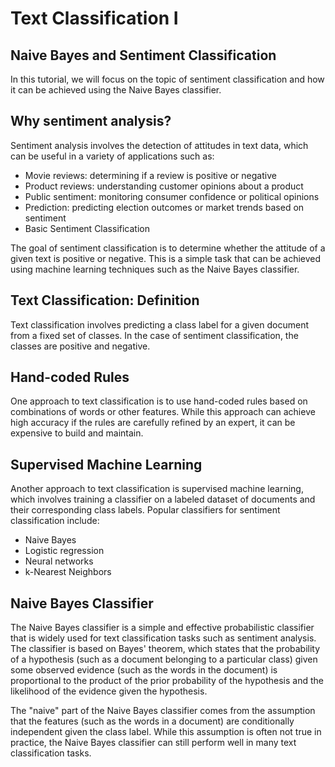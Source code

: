 # Text Classification I

## Naive Bayes and Sentiment Classification
 
In this tutorial, we will focus on the topic of sentiment classification and how it can be achieved using the Naive Bayes classifier.

## Why sentiment analysis?
Sentiment analysis involves the detection of attitudes in text data, which can be useful in a variety of applications such as:

- Movie reviews: determining if a review is positive or negative
- Product reviews: understanding customer opinions about a product
- Public sentiment: monitoring consumer confidence or political opinions
- Prediction: predicting election outcomes or market trends based on sentiment
- Basic Sentiment Classification

The goal of sentiment classification is to determine whether the attitude of a given text is positive or negative. This is a simple task that can be achieved using machine learning techniques such as the Naive Bayes classifier.

## Text Classification: Definition
Text classification involves predicting a class label for a given document from a fixed set of classes. In the case of sentiment classification, the classes are positive and negative.

## Hand-coded Rules
One approach to text classification is to use hand-coded rules based on combinations of words or other features. While this approach can achieve high accuracy if the rules are carefully refined by an expert, it can be expensive to build and maintain.

## Supervised Machine Learning
Another approach to text classification is supervised machine learning, which involves training a classifier on a labeled dataset of documents and their corresponding class labels. Popular classifiers for sentiment classification include:

- Naive Bayes
- Logistic regression
- Neural networks
- k-Nearest Neighbors

## Naive Bayes Classifier
The Naive Bayes classifier is a simple and effective probabilistic classifier that is widely used for text classification tasks such as sentiment analysis. The classifier is based on Bayes' theorem, which states that the probability of a hypothesis (such as a document belonging to a particular class) given some observed evidence (such as the words in the document) is proportional to the product of the prior probability of the hypothesis and the likelihood of the evidence given the hypothesis.

The "naive" part of the Naive Bayes classifier comes from the assumption that the features (such as the words in a document) are conditionally independent given the class label. While this assumption is often not true in practice, the Naive Bayes classifier can still perform well in many text classification tasks.
